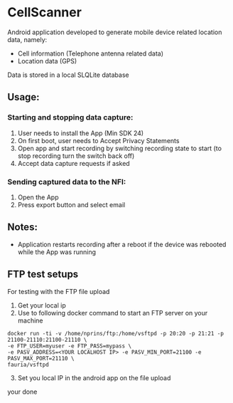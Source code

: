 # CellScanner 

Android application developed to generate mobile device related location data, namely: 
* Cell information (Telephone antenna related data) 
* Location data (GPS) 


Data is stored in a local SLQLite database 
 

## Usage: 
### Starting and stopping data capture:
1. User needs to install the App (Min SDK 24) 
2. On first boot, user needs to Accept Privacy Statements 
3. Open app and start recording by switching recording state to start (to stop recording turn the switch back off) 
4. Accept data capture requests if asked

### Sending captured data to the NFI:
1. Open the App
2. Press export button and select email 


## Notes: 
* Application restarts recording after a reboot if the device was rebooted while the App was running 

 
 
## FTP test setups 
For testing with the FTP file upload  

1. Get your local ip
2. Use to following docker command to start an FTP server on your machine
```
docker run -ti -v /home/nprins/ftp:/home/vsftpd -p 20:20 -p 21:21 -p 21100-21110:21100-21110 \
-e FTP_USER=myuser -e FTP_PASS=mypass \
-e PASV_ADDRESS=<YOUR LOCALHOST IP> -e PASV_MIN_PORT=21100 -e PASV_MAX_PORT=21110 \
fauria/vsftpd
```
3. Set you local IP in the android app on the file upload

your done 



